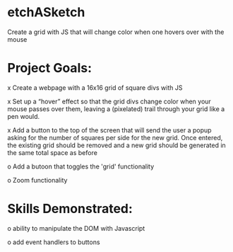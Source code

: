 # etchASketch
Create a grid with JS that will change color when one hovers over with the mouse 

# Project Goals: 
x Create a webpage with a 16x16 grid of square divs with JS

x Set up a “hover” effect so that the grid divs change color when your mouse passes over them, leaving a (pixelated) trail through your grid like a pen would.

x Add a button to the top of the screen that will send the user a popup asking for the number of squares per side for the new grid. Once entered, the existing grid should be removed and a new grid should be generated in the same total space as before 

o Add a butoon that toggles the 'grid' functionality 

o Zoom functionality 


# Skills Demonstrated:
o ability to manipulate the DOM with Javascript

o add event handlers to buttons